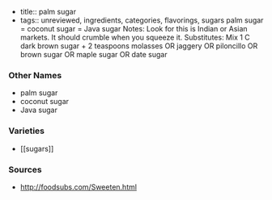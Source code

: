 - title:: palm sugar
- tags:: unreviewed, ingredients, categories, flavorings, sugars
palm sugar = coconut sugar = Java sugar Notes: Look for this is Indian or Asian markets. It should crumble when you squeeze it. Substitutes: Mix 1 C dark brown sugar + 2 teaspoons molasses OR jaggery OR piloncillo OR brown sugar OR maple sugar OR date sugar

### Other Names

* palm sugar
* coconut sugar
* Java sugar

### Varieties

* [[sugars]]

### Sources
* http://foodsubs.com/Sweeten.html
